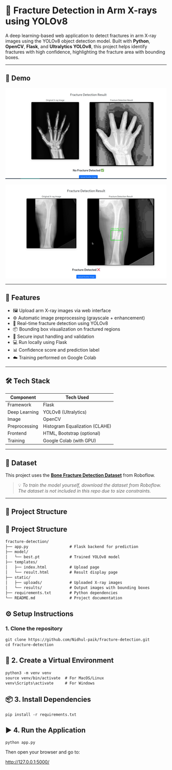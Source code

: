 # 🦴 Fracture Detection in Arm X-rays using YOLOv8

A deep learning-based web application to detect fractures in arm X-ray images using the YOLOv8 object detection model. Built with **Python**, **OpenCV**, **Flask**, and **Ultralytics YOLOv8**, this project helps identify fractures with high confidence, highlighting the fracture area with bounding boxes.

---

## 📸 Demo



![Fracture Prediction Screenshot](static/result1.jpeg)  

![Fracture Prediction Screenshot](static/result2.jpeg)  


---

## 🚀 Features

- 🖼️ Upload arm X-ray images via web interface
- ⚙️ Automatic image preprocessing (grayscale + enhancement)
- 🧠 Real-time fracture detection using YOLOv8
- 📦 Bounding box visualization on fractured regions
- 🔐 Secure input handling and validation
- 💻 Run locally using Flask
- 📊 Confidence score and prediction label
- ☁️ Training performed on Google Colab

---

## 🛠️ Tech Stack

| Component     | Tech Used                       |
|---------------|----------------------------------|
| Framework     | Flask                            |
| Deep Learning | YOLOv8 (Ultralytics)             |
| Image         | OpenCV                           |
| Preprocessing | Histogram Equalization (CLAHE)   |
| Frontend      | HTML, Bootstrap (optional)       |
| Training      | Google Colab (with GPU)          |

---

## 📂 Dataset

This project uses the **[Bone Fracture Detection Dataset](https://universe.roboflow.com/fracture-uofxm/bone-fracture-detection-ivsy6/dataset/1)** from Roboflow.

> 💡 *To train the model yourself, download the dataset from Roboflow. The dataset is not included in this repo due to size constraints.*

---

## 📁 Project Structure
## 📁 Project Structure

```plaintext
fracture-detection/
├── app.py                  # Flask backend for prediction
├── model/
│   └── best.pt             # Trained YOLOv8 model
├── templates/
│   ├── index.html          # Upload page
│   └── result.html         # Result display page
├── static/
│   ├── uploads/            # Uploaded X-ray images
│   └── results/            # Output images with bounding boxes
├── requirements.txt        # Python dependencies
└── README.md               # Project documentation

```
## ⚙️ Setup Instructions

### 1. Clone the repository
```
git clone https://github.com/Nidhul-paik/fracture-detection.git
cd fracture-detection
```

## 🧪 2. Create a Virtual Environment
```
python3 -m venv venv
source venv/bin/activate  # For MacOS/Linux
venv\Scripts\activate     # For Windows

```
## 📦 3. Install Dependencies
```
pip install -r requirements.txt
```

## ▶️ 4. Run the Application
```
python app.py
```

Then open your browser and go to:

http://127.0.0.1:5000/

